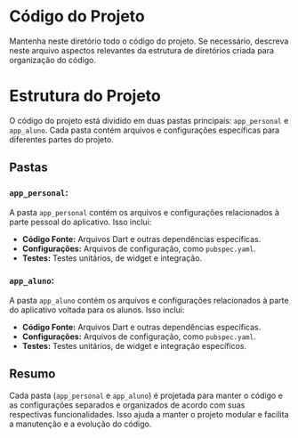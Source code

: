 # Código do Projeto

Mantenha neste diretório todo o código do projeto. Se necessário, descreva neste arquivo aspectos relevantes da estrutura de diretórios criada para organização do código.

# Estrutura do Projeto

O código do projeto está dividido em duas pastas principais: `app_personal` e `app_aluno`. Cada pasta contém arquivos e configurações específicas para diferentes partes do projeto.

## Pastas

### `app_personal`:

A pasta `app_personal` contém os arquivos e configurações relacionados à parte pessoal do aplicativo. Isso inclui:

- **Código Fonte:** Arquivos Dart e outras dependências específicas.
- **Configurações:** Arquivos de configuração, como `pubspec.yaml`.
- **Testes:** Testes unitários, de widget e integração.

### `app_aluno`:

A pasta `app_aluno` contém os arquivos e configurações relacionados à parte do aplicativo voltada para os alunos. Isso inclui:

- **Código Fonte:** Arquivos Dart e outras dependências específicas.
- **Configurações:** Arquivos de configuração, como `pubspec.yaml`.
- **Testes:** Testes unitários, de widget e integração específicos.

## Resumo

Cada pasta (`app_personal` e `app_aluno`) é projetada para manter o código e as configurações separados e organizados de acordo com suas respectivas funcionalidades. Isso ajuda a manter o projeto modular e facilita a manutenção e a evolução do código.

